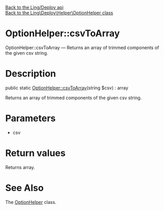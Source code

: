 [Back to the Ling/Deploy api](https://github.com/lingtalfi/Deploy/blob/master/doc/api/Ling/Deploy.md)<br>
[Back to the Ling\Deploy\Helper\OptionHelper class](https://github.com/lingtalfi/Deploy/blob/master/doc/api/Ling/Deploy/Helper/OptionHelper.md)


OptionHelper::csvToArray
================



OptionHelper::csvToArray — Returns an array of trimmed components of the given csv string.




Description
================


public static [OptionHelper::csvToArray](https://github.com/lingtalfi/Deploy/blob/master/doc/api/Ling/Deploy/Helper/OptionHelper/csvToArray.md)(string $csv) : array




Returns an array of trimmed components of the given csv string.




Parameters
================


- csv

    


Return values
================

Returns array.








See Also
================

The [OptionHelper](https://github.com/lingtalfi/Deploy/blob/master/doc/api/Ling/Deploy/Helper/OptionHelper.md) class.



